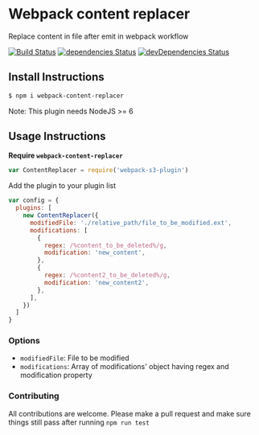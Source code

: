# Webpack content replacer

Replace content in file after emit in webpack workflow

[![Build Status](https://travis-ci.org/iGitScor/webpack-content-replacer.svg?branch=master)](https://travis-ci.org/iGitScor/webpack-content-replacer)
[![dependencies Status](https://david-dm.org/iGitScor/webpack-content-replacer/status.svg)](https://david-dm.org/iGitScor/webpack-content-replacer)
[![devDependencies Status](https://david-dm.org/iGitScor/webpack-content-replacer/dev-status.svg)](https://david-dm.org/iGitScor/webpack-content-replacer?type=dev)

## Install Instructions

```bash
$ npm i webpack-content-replacer
```
Note: This plugin needs NodeJS >= 6

## Usage Instructions

**Require `webpack-content-replacer`**
```javascript
var ContentReplacer = require('webpack-s3-plugin')
```

Add the plugin to your plugin list
```javascript
var config = {
  plugins: [
    new ContentReplacer({
      modifiedFile: './relative_path/file_to_be_modified.ext',
      modifications: [
        {
          regex: /%content_to_be_deleted%/g,
          modification: 'new_content',
        },
        {
          regex: /%content2_to_be_deleted%/g,
          modification: 'new_content2',
        },
      ],
    })
  ]
}
```

### Options

- `modifiedFile`: File to be modified
- `modifications`: Array of modifications' object having regex and modification property

### Contributing

All contributions are welcome. Please make a pull request and make sure things still pass after running `npm run test`
